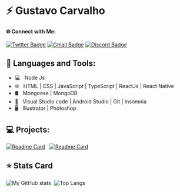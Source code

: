 

# ⚡ Gustavo Carvalho

#### 🌐 Connect with Me:
[![Twitter Badge](https://img.shields.io/badge/-@gustavocalb-blue?style=flat-square&labelColor=blue&logo=twitter&logoColor=white&link=https://twitter.com/gustavocalb)](https://twitter.com/dieegosf) 
[![Gmail Badge](https://img.shields.io/badge/-contact.gustavocalb@gmail.com-6633cc?style=flat-square&logo=Gmail&logoColor=white&link=mailto:diego.schell.f@gmail.com)](mailto:contact.gustavocalb@gmail.com) 
[![Discord Badge](https://img.shields.io/badge/FireShark2202-545454?style=flat-square&logo=Discord&logoColor=white)](https://www.linkedin.com/in/isadora-rodrigues-stangarlin-48402b141/)

## 🚀  Languages and Tools:
- 💻 &nbsp; Node Js
- 🌐 &nbsp; HTML | CSS | JavaScript | TypeScript | ReactJs | React Native
- 🛢 &nbsp; Mongoose | MongoDB
- 🔧 &nbsp;  Visual Studio code | Android Studio | Git | Insomnia
- 🖥 &nbsp; Illustrator | Photoshop  

## 💻 Projects:
[![Readme Card](https://github-readme-stats.vercel.app/api/pin/?username=FireShark688&repo=simplenote&theme=dark)](https://github.com/FireShark688/simplenote) &nbsp; [![Readme Card](https://github-readme-stats.vercel.app/api/pin/?username=FireShark688&repo=Eclipse-Lunar&theme=dark)](https://github.com/FireShark688/Eclipse-Lunar)


## ⭐ Stats Card
![My GitHub stats](https://github-readme-stats.vercel.app/api?username=FireShark688&show_icons=true&theme=midnight-purple) &nbsp;![Top Langs](https://github-readme-stats.vercel.app/api/top-langs/?username=FireShark688&layout=compact&theme=midnight-purple)

